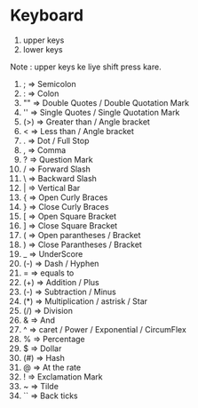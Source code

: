 # Keyboard
1. upper keys
2. lower keys

Note : upper keys ke liye shift press kare.

1. ; => Semicolon
2. : => Colon
3. "" => Double Quotes / Double Quotation Mark
4. '' => Single Quotes / Single Quotation Mark
5. (>) => Greater than  / Angle bracket
6. < => Less than / Angle bracket
7. . => Dot / Full Stop
8. , => Comma
9. ? => Question Mark
10. / => Forward Slash
11. \ => Backward Slash
12. | => Vertical Bar
13. { => Open Curly Braces
14. } => Close Curly Braces
15. [ => Open Square Bracket
16. ] => Close Square Bracket
17. ( => Open parantheses / Bracket
18. ) => Close Parantheses / Bracket
19. _ => UnderScore
20. (-) => Dash / Hyphen
21. = => equals to
22. (+) => Addition / Plus
23. (-) => Subtraction / Minus
24. (*) => Multiplication / astrisk / Star
25. (/) => Division
26. & => And
27. ^ => caret / Power / Exponential / CircumFlex
28. % => Percentage
29. $ => Dollar
30. (#) => Hash
31. @ => At the rate
32. ! => Exclamation Mark
33. ~ => Tilde
34. `` => Back ticks
